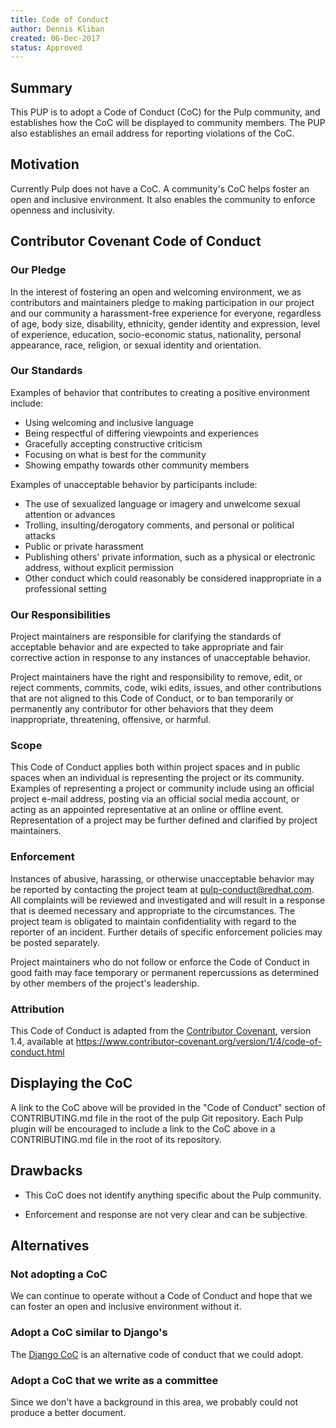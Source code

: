 ```yaml
---
title: Code of Conduct
author: Dennis Kliban
created: 06-Dec-2017
status: Approved
---
```


## Summary

This PUP is to adopt a Code of Conduct (CoC) for the Pulp community, and
establishes how the CoC will be displayed to community members. The PUP also
establishes an email address for reporting violations of the CoC.

## Motivation

Currently Pulp does not have a CoC. A community's CoC helps foster an open and
inclusive environment. It also enables the community to enforce openness and
inclusivity.

## Contributor Covenant Code of Conduct

### Our Pledge

In the interest of fostering an open and welcoming environment, we as
contributors and maintainers pledge to making participation in our project and
our community a harassment-free experience for everyone, regardless of age, body
size, disability, ethnicity, gender identity and expression, level of experience,
education, socio-economic status, nationality, personal appearance, race,
religion, or sexual identity and orientation.

### Our Standards

Examples of behavior that contributes to creating a positive environment
include:

* Using welcoming and inclusive language
* Being respectful of differing viewpoints and experiences
* Gracefully accepting constructive criticism
* Focusing on what is best for the community
* Showing empathy towards other community members

Examples of unacceptable behavior by participants include:

* The use of sexualized language or imagery and unwelcome sexual attention or
  advances
* Trolling, insulting/derogatory comments, and personal or political attacks
* Public or private harassment
* Publishing others' private information, such as a physical or electronic
  address, without explicit permission
* Other conduct which could reasonably be considered inappropriate in a
  professional setting

### Our Responsibilities

Project maintainers are responsible for clarifying the standards of acceptable
behavior and are expected to take appropriate and fair corrective action in
response to any instances of unacceptable behavior.

Project maintainers have the right and responsibility to remove, edit, or
reject comments, commits, code, wiki edits, issues, and other contributions
that are not aligned to this Code of Conduct, or to ban temporarily or
permanently any contributor for other behaviors that they deem inappropriate,
threatening, offensive, or harmful.

### Scope

This Code of Conduct applies both within project spaces and in public spaces
when an individual is representing the project or its community. Examples of
representing a project or community include using an official project e-mail
address, posting via an official social media account, or acting as an appointed
representative at an online or offline event. Representation of a project may be
further defined and clarified by project maintainers.

### Enforcement

Instances of abusive, harassing, or otherwise unacceptable behavior may be
reported by contacting the project team at pulp-conduct@redhat.com. All
complaints will be reviewed and investigated and will result in a response that
is deemed necessary and appropriate to the circumstances. The project team is
obligated to maintain confidentiality with regard to the reporter of an incident.
Further details of specific enforcement policies may be posted separately.

Project maintainers who do not follow or enforce the Code of Conduct in good
faith may face temporary or permanent repercussions as determined by other
members of the project's leadership.

### Attribution

This Code of Conduct is adapted from the [Contributor Covenant][homepage], version 1.4,
available at https://www.contributor-covenant.org/version/1/4/code-of-conduct.html

[homepage]: https://www.contributor-covenant.org

## Displaying the CoC

A link to the CoC above will be provided in the "Code of Conduct" section of
CONTRIBUTING.md file in the root of the pulp Git repository. Each Pulp plugin
will be encouraged to include a link to the CoC above in a CONTRIBUTING.md file
in the root of its repository.

## Drawbacks

* This CoC does not identify anything specific about the Pulp community.

* Enforcement and response are not very clear and can be subjective.

## Alternatives

### Not adopting a CoC

We can continue to operate without a Code of Conduct and hope that we can
foster an open and inclusive environment without it.

### Adopt a CoC similar to Django's

The [Django CoC](https://www.djangoproject.com/conduct/) is an alternative code
of conduct that we could adopt.

### Adopt a CoC that we write as a committee

Since we don't have a background in this area, we probably could not produce a
better document.
